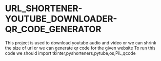 # URL_SHORTENER-YOUTUBE_DOWNLOADER-QR_CODE_GENERATOR
This project is used to download youtube audio and video or we can shrink the size of url or we can generate qr code for the given website
To run this code we should import tkinter,pyshorteners,pytube,os,PIL,qcode

